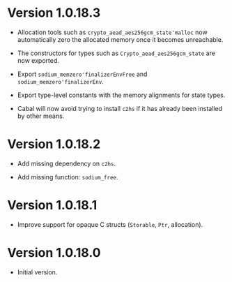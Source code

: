 # Version 1.0.18.3

* Allocation tools such as `crypto_aead_aes256gcm_state'malloc` now
  automatically zero the allocated memory once it becomes unreachable.

* The constructors for types such as `Crypto_aead_aes256gcm_state` are
  now exported.

* Export `sodium_memzero'finalizerEnvFree` and `sodium_memzero'finalizerEnv`.

* Export type-level constants with the memory alignments for state types.

* Cabal will now avoid trying to install `c2hs` if it has already been
  installed by other means.


# Version 1.0.18.2

* Add missing dependency on `c2hs`.

* Add missing function: `sodium_free`.


# Version 1.0.18.1

* Improve support for opaque C structs (`Storable`, `Ptr`, allocation).


# Version 1.0.18.0

* Initial version.
